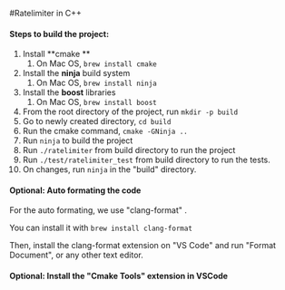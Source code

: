 #Ratelimiter in C++



#### Steps to build the project:

1. Install **cmake **
   1. On Mac OS, `brew install cmake`
2. Install the **ninja** build system
   1. On Mac OS, `brew install ninja`
3. Install the **boost** libraries
   1. On Mac OS, `brew install boost`
4. From the root directory of the project, run `mkdir -p build`
5. Go to newly created directory, `cd build`
6. Run the cmake command, `cmake -GNinja ..`
7. Run `ninja` to build the project
8. Run  `./ratelimiter` from build directory to run the project
9. Run `./test/ratelimiter_test` from build directory to run the tests.
10. On changes, run `ninja` in the "build" directory.




#### Optional: Auto formating the code

For the auto formating, we use "clang-format" .

You can install it with `brew install clang-format`

Then, install the clang-format extension on "VS Code" and run "Format Document", or any other text editor.



#### Optional: Install the "Cmake Tools" extension in VSCode



